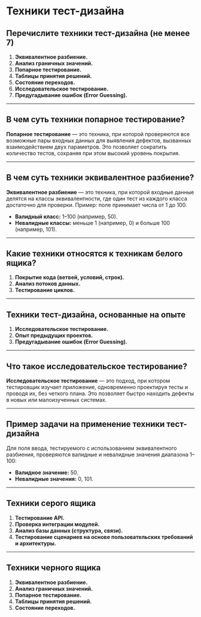 # Техники тест-дизайна
 
## Перечислите техники тест-дизайна (не менее 7)
1. **Эквивалентное разбиение.**
2. **Анализ граничных значений.**
3. **Попарное тестирование.**
4. **Таблицы принятия решений.**
5. **Состояние переходов.**
6. **Исследовательское тестирование.**
7. **Предугадывание ошибок (Error Guessing).**

---

## В чем суть техники попарное тестирование?
**Попарное тестирование** — это техника, при которой проверяются все возможные пары входных данных для выявления дефектов, вызванных взаимодействием двух параметров. Это позволяет сократить количество тестов, сохраняя при этом высокий уровень покрытия.

---

## В чем суть техники эквивалентное разбиение?
**Эквивалентное разбиение** — это техника, при которой входные данные делятся на классы эквивалентности, где один тест из каждого класса достаточно для проверки. Пример: поле принимает числа от 1 до 100.

- **Валидный класс:** 1–100 (например, 50).
- **Невалидные классы:** меньше 1 (например, 0) и больше 100 (например, 101).

---

## Какие техники относятся к техникам белого ящика?
1. **Покрытие кода (ветвей, условий, строк).**
2. **Анализ потоков данных.**
3. **Тестирование циклов.**

---

## Техники тест-дизайна, основанные на опыте
1. **Исследовательское тестирование.**
2. **Опыт предыдущих проектов.**
3. **Предугадывание ошибок (Error Guessing).**

---

## Что такое исследовательское тестирование?
**Исследовательское тестирование** — это подход, при котором тестировщик изучает приложение, одновременно проектируя тесты и проводя их, без четкого плана. Это позволяет быстро находить дефекты в новых или малоизученных системах.

---

## Пример задачи на применение техники тест-дизайна
Для поля ввода, тестируемого с использованием эквивалентного разбиения, проверяются валидные и невалидные значения диапазона 1–100:
- **Валидное значение:** 50.
- **Невалидные значения:** 0, 101.

---

## Техники серого ящика
1. **Тестирование API.**
2. **Проверка интеграции модулей.**
3. **Анализ базы данных (структура, связи).**
4. **Тестирование сценариев на основе пользовательских требований и архитектуры.**

---

## Техники черного ящика
1. **Эквивалентное разбиение.**
2. **Анализ граничных значений.**
3. **Попарное тестирование.**
4. **Таблицы принятия решений.**
5. **Состояние переходов.**
